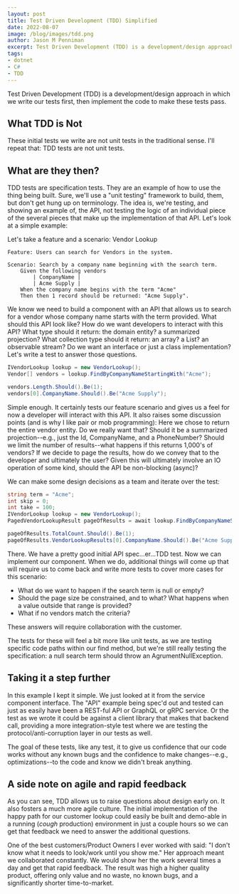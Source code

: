 ```yaml
---
layout: post
title: Test Driven Development (TDD) Simplified
date: 2022-08-07
image: /blog/images/tdd.png
author: Jason M Penniman
excerpt: Test Driven Development (TDD) is a development/design approach in which we write our tests first, then implement the code to make these tests pass. These initial tests we write are not unit tests in the traditional sense. I'll repeat that... TDD tests are not unit tests.
tags:
- dotnet
- C#
- TDD
---
```

Test Driven Development (TDD) is a development/design approach in which we write our tests first, then implement the code to make these tests pass.

## What TDD is Not

These initial tests we write are not unit tests in the traditional sense. I'll repeat that: TDD tests are not unit tests.

## What are they then?

TDD tests are specification tests. They are an example of how to use the thing being built. Sure, we'll use a "unit testing" framework to build, them, but don't get hung up on terminology. The idea is, we're testing, and showing an example of, the API, not testing the logic of an individual piece of the several pieces that make up the implementation of that API.  Let's look at a simple example:

Let's take a feature and a scenario: Vendor Lookup

``` text
Feature: Users can search for Vendors in the system.

Scenario: Search by a company name beginning with the search term.
	Given the following vendors
		| CompanyName |
		| Acme Supply |
	When the company name begins with the term "Acme"
	Then then 1 record should be returned: "Acme Supply".
```

We know we need to build a component with an API that allows us to search for a vendor whose company name starts with the term provided. What should this API look like? How do we want developers to interact with this API? What type should it return: the domain entity? a summarized projection? What collection type should it return: an array? a List? an observable stream? Do we want an interface or just a class implementation? Let's write a test to answer those questions.

```csharp
IVendorLookup lookup = new VendorLookup();
Vendor[] vendors = lookup.FindByCompanyNameStartingWith("Acme");

vendors.Length.Should().Be(1);
vendors[0].CompanyName.Should().Be("Acme Supply");
```

Simple enough. It certainly tests our feature scenario and gives us a feel for now a developer will interact with this API. It also raises some discussion points (and is why I like pair or mob programming):  Here we chose to return the entire vendor entity. Do we really want that? Should it be a summarized projection--e.g., just the Id, CompanyName, and a PhoneNumber? Should we limit the number of results--what happens if this returns 1,000's of vendors? If we decide to page the results, how do we convey that to the developer and ultimately the user? Given this will ultimately involve an IO operation of some kind, should the API be non-blocking (async)?

We can make some design decisions as a team and iterate over the test:

``` csharp
string term = "Acme";
int skip = 0;
int take = 100;
IVendorLookup lookup = new VendorLookup();
PagedVendorLookupResult pageOfResults = await lookup.FindByCompanyNameStartingWithAsyc(term, skip, take);

pageOfResults.TotalCount.Should().Be(1);
pageOfResults.VendorLookupResults[0].CompanyName.Should().Be("Acme Supply");
```

There. We have a pretty good initial API spec...er...TDD test.  Now we can implement our component. When we do, additional things will come up that will require us to come back and write more tests to cover more cases for this scenario:

- What do we want to happen if the search term is null or empty?
- Should the page size be constrained, and to what? What happens when a value outside that range is provided?
- What if no vendors match the criteria?

These answers will require collaboration with the customer.

The tests for these will feel a bit more like unit tests, as we are testing specific code paths within our find method, but we're still really testing the specification: a null search term should throw an AgrumentNullException.

## Taking it a step further

In this example I kept it simple.  We just looked at it from the service component interface. The "API" example being spec'd out and tested can just as easily have been a REST-ful API or GraphQL or gRPC service. Or the test as we wrote it could be against a client library that makes that backend call, providing a more integration-style test where we are testing the protocol/anti-corruption layer in our tests as well.

The goal of these tests, like any test, it to give us confidence that our code works without any known bugs and the confidence to make changes--e.g., optimizations--to the code and know we didn't break anything.

## A side note on agile and rapid feedback

As you can see, TDD allows us to raise questions about design early on. It also fosters a much more agile culture. The initial implementation of the happy path for our customer lookup could easily be built and demo-able in a running (*cough* production) environment in just a couple hours so we can get that feedback we need to answer the additional questions.

One of the best customers/Product Owners I ever worked with said: "I don't know what it needs to look/work until you show me." Her approach meant we collaborated constantly. We would show her the work several times a day and get that rapid feedback. The result was high a higher quality product, offering only value and no waste, no known bugs, and a significantly shorter time-to-market.
